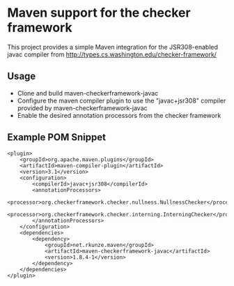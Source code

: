 Maven support for the checker framework
============================

This project provides a simple Maven integration for the JSR308-enabled javac compiler from http://types.cs.washington.edu/checker-framework/

Usage
----------------------------

* Clone and build maven-checkerframework-javac
* Configure the maven compiler plugin to use the "javac+jsr308" compiler provided by maven-checkerframework-javac
* Enable the desired annotation processors from the checker framework

Example POM Snippet
----------------------------

````
<plugin>
    <groupId>org.apache.maven.plugins</groupId>
    <artifactId>maven-compiler-plugin</artifactId>
    <version>3.1</version>
    <configuration>
        <compilerId>javac+jsr308</compilerId>
        <annotationProcessors>
            <processor>org.checkerframework.checker.nullness.NullnessChecker</processor>
            <processor>org.checkerframework.checker.interning.InterningChecker</processor>                        
        </annotationProcessors>
    </configuration>
    <dependencies>
        <dependency>
            <groupId>net.rkunze.maven</groupId>
            <artifactId>maven-checkerframework-javac</artifactId>
            <version>1.8.4-1</version>
        </dependency>
    </dependencies>
</plugin>
````
